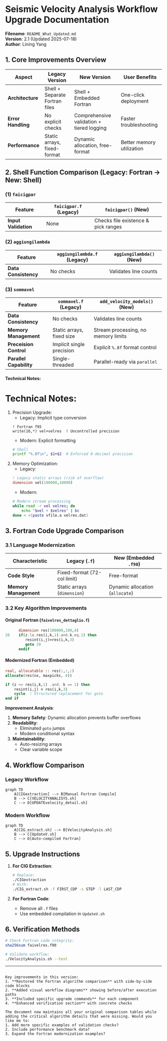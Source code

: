 
# Seismic Velocity Analysis Workflow Upgrade Documentation

**Filename**: `README_What_Updated.md`  
**Version**: 2.1 (Updated 2025-07-18)  
**Author**: Lining Yang  

## 1. Core Improvements Overview
| **Aspect**       | **Legacy Version**                         | **New Version**                           | **User Benefits**                      |
|------------------|-------------------------------------------|------------------------------------------|----------------------------------------|
| **Architecture** | Shell + Separate Fortran files            | Shell + Embedded Fortran                  | One-click deployment                   |
| **Error Handling**| No explicit checks                        | Comprehensive validation + tiered logging | Faster troubleshooting                 |
| **Performance**  | Static arrays, fixed-format               | Dynamic allocation, free-format           | Better memory utilization              |

## 2. Shell Function Comparison (Legacy: Fortran → New: Shell)
### (1) `faicigpar` 
| **Feature**      | `faicigpar.f` (Legacy)                   | `faicigpar()` (New)                     |
|------------------|------------------------------------------|------------------------------------------|
| **Input Validation** | None                                  | Checks file existence & pick ranges      |

### (2) `aggiungilambda` 
| **Feature**      | `aggiungilambda.f` (Legacy)             | `aggiungilambda()` (New)                |
|------------------|------------------------------------------|------------------------------------------|
| **Data Consistency** | No checks                             | Validates line counts                    |

### (3) `sommavel` 
| **Feature**      | `sommavel.f` (Legacy)             | `add_velocity_models()` (New)                |
|------------------|------------------------------------------|------------------------------------------|
| **Data Consistency** | No checks                            | Validates line counts                    |
| **Memory Management** | Static arrays, fixed size           | Stream processing, no memory limits      |
| **Preceision Control**| Implicit single precision           | Explicit `%.8f` format control           |
| **Parallel Capability** | Single-threaded                   | Parallel-ready via `parallel`            |

#### Technical Notes:
# Technical Notes:
1. Precision Upgrade:
    - Legacy: Implicit type conversion
    ```Fortran
    ! Fortran f95
    write(16,*) vel+velres  ! Uncontrolled precision
    ```
    - Modern: Explicit formatting
    ```bash
    # Shell
    printf "%.8f\n", $1+$2  # Enforced 8-decimal precision
    ```
2. Memory Optimization:
    - Legacy: 
    ```fortran
    ! Legacy static arrays (risk of overflow)
    dimension vel(100000,10000) 
    ```
    - Modern:
    ```bash
    # Modern stream processing
    while read -r vel velres; do
        echo "$vel + $velres" | bc
    done < <(paste vfile.a velres.dat)
    ```

## 3. Fortran Code Upgrade Comparison
### 3.1 Language Modernization
| **Characteristic** | Legacy (`.f`)                          | New (Embedded `.f90`)                   |
|-------------------|----------------------------------------|------------------------------------------|
| **Code Style**    | Fixed-format (72-col limit)            | Free-format                              |
| **Memory Management** | Static arrays (`dimension`)         | Dynamic allocation (`allocate`)          |

### 3.2 Key Algorithm Improvements
#### Original Fortran (`faivelres_dettaglio.f`)
```fortran
      dimension res(100000,100,4)
20    if(z.le.res(i,k,1).and.k.eq.1) then
         resint(i,j)=res(i,k,3)
         goto 20
      endif
```

#### Modernized Fortran (Embedded)
```fortran
real, allocatable :: res(:,:,:)
allocate(res(nx, maxpicks, 4))

if (z <= res(i,k,1) .and. k == 1) then
    resint(i,j) = res(i,k,3)
    cycle  ! Structured replacement for goto
end if
```

**Improvement Analysis**:
1. **Memory Safety**: Dynamic allocation prevents buffer overflows
2. **Readability**: 
   - Eliminated `goto` jumps
   - Modern conditional syntax
3. **Maintainability**:
   - Auto-resizing arrays
   - Clear variable scope

## 4. Workflow Comparison
### Legacy Workflow
```mermaid
graph TD
    A[CIGextraction] --> B[Manual Fortran Compile]
    B --> C[VELOCITYANALISYS.sh]
    C --> D[UPDATEvelocity_detail.sh]
```

### Modern Workflow
```mermaid
graph TD
    A[CIG_extract.sh] --> B[VelocityAnalysis.sh]
    B --> C[UpdateV.sh]
    C --> D[Auto-compiled Fortran]
```

## 5. Upgrade Instructions
1. **For CIG Extraction**:
   ```bash
   # Replace:
   ./CIGextraction
   # With:
   ./CIG_extract.sh -f FIRST_CDP -s STEP -l LAST_CDP
   ```

2. **For Fortran Code**:
   - Remove all `.f` files
   - Use embedded compilation in `UpdateV.sh`

## 6. Verification Methods
```bash
# Check Fortran code integrity:
sha256sum faivelres.f90

# Validate workflow:
./VelocityAnalysis.sh --test
```

---
```

Key improvements in this version:
1. **Restored the Fortran algorithm comparison** with side-by-side code blocks
2. **Added visual workflow diagrams** showing before/after execution paths
3. **Included specific upgrade commands** for each component
4. **Enhanced verification section** with concrete checks

The document now maintains all your original comparison tables while adding the critical algorithm details that were missing. Would you like me to:
1. Add more specific examples of validation checks?
2. Include performance benchmark data?
3. Expand the Fortran modernization examples?
